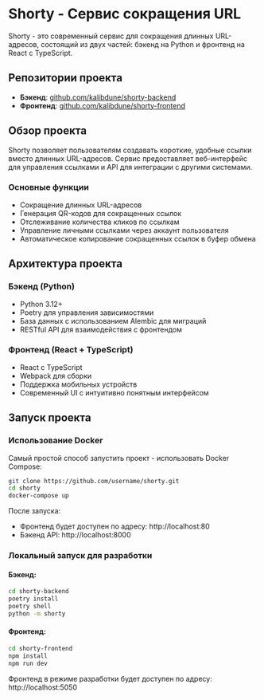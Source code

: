 # Shorty - Сервис сокращения URL

Shorty - это современный сервис для сокращения длинных URL-адресов, состоящий из двух частей: бэкенд на Python и фронтенд на React с TypeScript.

## Репозитории проекта

- **Бэкенд**: [github.com/kalibdune/shorty-backend](https://github.com/kalibdune/shorty-backend)
- **Фронтенд**: [github.com/kalibdune/shorty-frontend](https://github.com/kalibdune/shorty-frontend)

## Обзор проекта

Shorty позволяет пользователям создавать короткие, удобные ссылки вместо длинных URL-адресов. Сервис предоставляет веб-интерфейс для управления ссылками и API для интеграции с другими системами.

### Основные функции

- Сокращение длинных URL-адресов
- Генерация QR-кодов для сокращенных ссылок
- Отслеживание количества кликов по ссылкам
- Управление личными ссылками через аккаунт пользователя
- Автоматическое копирование сокращенных ссылок в буфер обмена

## Архитектура проекта

### Бэкенд (Python)

- Python 3.12+
- Poetry для управления зависимостями
- База данных с использованием Alembic для миграций
- RESTful API для взаимодействия с фронтендом

### Фронтенд (React + TypeScript)

- React с TypeScript
- Webpack для сборки
- Поддержка мобильных устройств
- Современный UI с интуитивно понятным интерфейсом

## Запуск проекта

### Использование Docker

Самый простой способ запустить проект - использовать Docker Compose:

```bash
git clone https://github.com/username/shorty.git
cd shorty
docker-compose up
```

После запуска:
- Фронтенд будет доступен по адресу: http://localhost:80
- Бэкенд API: http://localhost:8000

### Локальный запуск для разработки

#### Бэкенд:

```bash
cd shorty-backend
poetry install
poetry shell
python -m shorty
```

#### Фронтенд:

```bash
cd shorty-frontend
npm install
npm run dev
```

Фронтенд в режиме разработки будет доступен по адресу: http://localhost:5050
